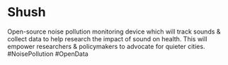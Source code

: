 # Shush
Open-source noise pollution monitoring device which will track sounds & collect data to help research the impact of sound on health. This will empower researchers & policymakers to advocate for quieter cities. #NoisePollution #OpenData
